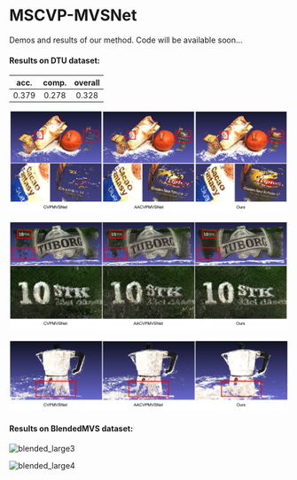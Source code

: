 # MSCVP-MVSNet
Demos and results of our method. Code will be available soon...



#### Results on DTU dataset:

| acc.  | comp. | overall |
| :---: | :---: | :-----: |
| 0.379 | 0.278 |  0.328  |

![dtu1clip](/dtu1clip.png)

![dtu2clip](/dtu2clip.png)

![dtu3clip](/dtu3clip.png)



#### Results on BlendedMVS dataset:

![blended_large3](/blended_large3.png)

![blended_large4](/blended_large4.png)
